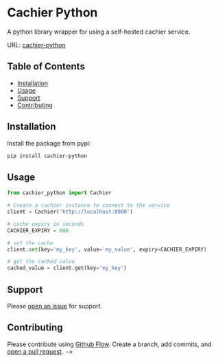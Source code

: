 # Cachier Python

A python library wrapper for using a self-hosted cachier service.

URL: [cachier-python](https://pypi.org/project/cachier-python/)

## Table of Contents

- [Installation](#installation)
- [Usage](#usage)
- [Support](#support)
- [Contributing](#contributing)

## Installation

Install the package from pypi:

```sh
pip install cachier-python
```

## Usage

```python
from cachier_python import Cachier

# Create a cachier instance to connect to the service
client = Cachier('http://localhost:8000')

# cache expiry in seconds
CACHIER_EXPIRY = 600

# set the cache
client.set(key='my_key', value='my_value', expiry=CACHIER_EXPIRY)

# get the cached value
cached_value = client.get(key='my_key')
```

## Support

Please [open an issue](https://github.com/apinanyogaratnam/cachier-python/issues/new) for support.

## Contributing

Please contribute using [Github Flow](https://guides.github.com/introduction/flow/). Create a branch, add commits, and [open a pull request](https://github.com/apinanyogaratnam/cachier-python/compare/). -->

<!--
TODO: raise a custom error if connection fails
-->
